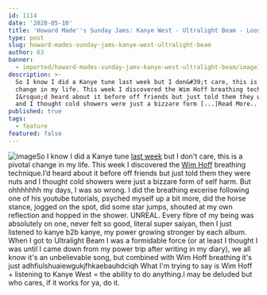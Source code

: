 ```yaml
---
id: 1114
date: '2020-05-10'
title: 'Howard Made''s Sunday Jams: Kanye West - Ultralight Beam - Loose Lips'
type: post
slug: howard-mades-sunday-jams-kanye-west-ultralight-beam
author: 63
banner:
  - imported/howard-mades-sunday-jams-kanye-west-ultralight-beam/image1114.jpeg
description: >-
  So I know I did a Kanye tune last week but I don&#39;t care, this is a pivotal
  change in my life. This week I discovered the Wim Hoff breathing technique.
  I&rsquo;d heard about it before off friends but just told them they were nuts
  and I thought cold showers were just a bizzare form [...]Read More...
published: true
tags:
  - feature
featured: false
---
```

![image](../imported/howard-mades-sunday-jams-kanye-west-ultralight-beam/image1114.jpeg)So I know I did a Kanye tune [last week](http://loose-lips.co.uk/blog/howard-mades-sunday-jams-kanye-west-say-you-will-ft-caroline-shaw) but I don't care, this is a pivotal change in my life. This week I discovered the [Wim Hoff](https://www.wimhofmethod.com/practice-the-method) breathing technique.I’d heard about it before off friends but just told them they were nuts and I thought cold showers were just a bizzare form of self harm. But ohhhhhhh my days, I was so wrong. I did the breathing excerise following one of his youtube tutorials, psyched myself up a bit more, did the horse stance, jogged on the spot, did some star jumps, shouted at my own reflection and hopped in the shower. UNREAL. Every fibre of my being was absolutely on one, never felt so good, literal super saiyan, then I just listened to kanye b2b kanye, my power growing stronger by each album. When I got to Ultralight Beam I was a formidable force (or at least I thought I was until I came down from my power trip after writing in my diary), we all know it's an unbelievable song, but combined with Wim Hoff breathing it's just adhfiulshuaiewgukjfhkaebauhdciqh What I'm trying to say is Wim Hoff + listening to Kanye West = the ability to do anything.I may be deluded but who cares, if it works for ya, do it.